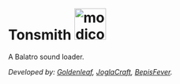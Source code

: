 # Tonsmith <img width="64" height="64" alt="modicon" src="https://github.com/user-attachments/assets/938ad9ab-821b-48a1-8cc8-c2b9e4c1965a" />

A Balatro sound loader.

_Developed by: [Goldenleaf](https://golden-leaf.itch.io), [JoglaCraft](https://github.com/Joglacraft), [BepisFever](https://github.com/bepisfever)._
